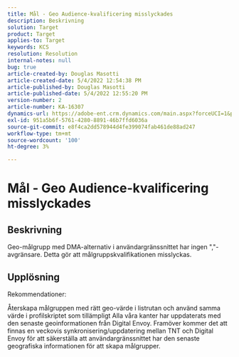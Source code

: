 ```yaml
---
title: Mål - Geo Audience-kvalificering misslyckades
description: Beskrivning
solution: Target
product: Target
applies-to: Target
keywords: KCS
resolution: Resolution
internal-notes: null
bug: true
article-created-by: Douglas Masotti
article-created-date: 5/4/2022 12:54:38 PM
article-published-by: Douglas Masotti
article-published-date: 5/4/2022 12:55:20 PM
version-number: 2
article-number: KA-16307
dynamics-url: https://adobe-ent.crm.dynamics.com/main.aspx?forceUCI=1&pagetype=entityrecord&etn=knowledgearticle&id=0a1d1459-a9cb-ec11-a7b6-6045bd00d7cd
exl-id: 951a5b6f-5761-4280-8891-46b7ffd6036a
source-git-commit: e8f4ca2dd578944d4fe399074fab461de88ad247
workflow-type: tm+mt
source-wordcount: '100'
ht-degree: 3%

---
```


# Mål - Geo Audience-kvalificering misslyckades

## Beskrivning


Geo-målgrupp med DMA-alternativ i användargränssnittet har ingen &quot;,&quot;-avgränsare. Detta gör att målgruppskvalifikationen misslyckas.


## Upplösning


Rekommendationer:

Återskapa målgruppen med rätt geo-värde i listrutan och använd samma värde i profilskriptet som tillämpligt Alla våra kanter har uppdaterats med den senaste geoinformationen från Digital Envoy. Framöver kommer det att finnas en veckovis synkronisering/uppdatering mellan TNT och Digital Envoy för att säkerställa att användargränssnittet har den senaste geografiska informationen för att skapa målgrupper.
